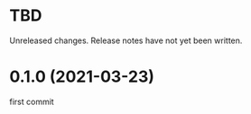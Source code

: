 TBD
===
Unreleased changes. Release notes have not yet been written.

0.1.0 (2021-03-23)
=====

first commit
